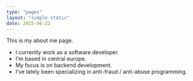 ```yaml
---
type: "pages"
layout: "simple-static"
date: 2025-06-22
---
```


This is my about me page.

- I currently work as a software developer.
- I'm based in central europe.
- My focus is on backend development.
- I've lately been specializing in anti-fraud / anti-abuse programming.
